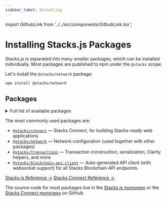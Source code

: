 ```yaml
---
sidebar_label: Installing
---
```


import GithubLink from '../../src/components/GithubLink.tsx';

# Installing Stacks.js Packages

Stacks.js is separated into many smaller packages, which can be installed individually.
Most packages are published to npm under the `@stacks` scope.

Let's install the `@stacks/network` package:

```sh
npm install @stacks/network
```

## Packages

<details>
  <summary>Full list of available packages</summary>

### Connecting Wallets

- [`@stacks/connect`](https://stacks.js.org/modules/_stacks_connect) <GithubLink href="https://github.com/hirosystems/connect/tree/main/packages/connect" title=""/> Connect web application to Stacks wallet browser extensions.

### Stacks Primitives

- [`@stacks/transactions`](https://stacks.js.org/modules/_stacks_transactions) <GithubLink href="https://github.com/hirosystems/stacks.js/tree/main/packages/transactions" title=""/> Construct, decode transactions and work with Clarity smart contracts on the Stacks blockchain.
- [`@stacks/wallet-sdk`](https://stacks.js.org/modules/_stacks_wallet_sdk) <GithubLink href="https://github.com/hirosystems/stacks.js/tree/main/packages/wallet-sdk" title=""/> Library for building wallets, managing accounts, and handling keys for the Stacks blockchain.
- [`@stacks/storage`](https://stacks.js.org/modules/_stacks_storage) <GithubLink href="https://github.com/hirosystems/stacks.js/tree/main/packages/storage" title=""/> Store and fetch files with Gaia, the decentralized storage system.
- [`@stacks/encryption`](https://stacks.js.org/modules/_stacks_encryption) <GithubLink href="https://github.com/hirosystems/stacks.js/tree/main/packages/encryption" title=""/> Encryption functions used by stacks.js packages.
- [`@stacks/auth`](https://stacks.js.org/modules/_stacks_auth) <GithubLink href="https://github.com/hirosystems/stacks.js/tree/main/packages/auth" title=""/> Construct and decode authentication requests for Stacks apps.
- [`@stacks/profile`](https://stacks.js.org/modules/_stacks_profile) <GithubLink href="https://github.com/hirosystems/stacks.js/tree/main/packages/profile" title=""/> Functions for manipulating user profiles.
- [`@stacks/network`](https://stacks.js.org/modules/_stacks_network) <GithubLink href="https://github.com/hirosystems/stacks.js/tree/main/packages/network" title=""/> Network and API library for working with Stacks blockchain nodes.
- [`@stacks/common`](https://stacks.js.org/modules/_stacks_common) <GithubLink href="https://github.com/hirosystems/stacks.js/tree/main/packages/common" title=""/> Common utilities used by stacks.js packages.

### Native Smart Contract Interaction

- [`@stacks/bns`](https://stacks.js.org/modules/_stacks_bns) <GithubLink href="https://github.com/hirosystems/stacks.js/tree/main/packages/bns" title=""/> Library for interacting with the BNS contract.
- [`@stacks/stacking`](https://stacks.js.org/modules/_stacks_stacking) <GithubLink href="https://github.com/hirosystems/stacks.js/tree/main/packages/stacking" title=""/> Library for PoX stacking.

### Others

- [`@stacks/cli`](/references/stacks-cli) <GithubLink href="https://github.com/hirosystems/stacks.js/tree/main/packages/cli" title=""/> Command line interface to interact with auth, storage, and Stacks transactions.
- [`@stacks/blockchain-api-client`](https://hirosystems.github.io/stacks-blockchain-api/client/) <GithubLink href="https://github.com/hirosystems/stacks-blockchain-api/tree/master/client" title=""/> Auto-generated REST and websocket API for all endpoints provided by the Stacks Blockchain API.
- `@stacks/keychain` **DEPRECATED**, replaced by `@stacks/wallet-sdk`

</details>

The most commonly used packages are:

- [`@stacks/connect`](https://connect.stacks.js.org/modules/_stacks_connect) — Stacks Connect, for building Stacks-ready web applications
- [`@stacks/network`](https://stacks.js.org/modules/_stacks_network) — Network configuration (used together with other packages)
- [`@stacks/transactions`](https://stacks.js.org/modules/_stacks_transactions) — Transaction construction, serialization, Clarity helpers, and more
- [`@stacks/blockchain-api-client`](https://hirosystems.github.io/stacks-blockchain-api/client/) — Auto-generated API client (with websocket support) for all Stacks Blockchain API endpoints.

<div class="space-x-3 mb-4">
  <a class="bg-neutral-200 rounded-md text-sm text-neutral-700 px-2 py-1" href="https://stacks.js.org">Stacks.js Reference →</a>
  <a class="bg-neutral-200 rounded-md text-sm text-neutral-700 px-2 py-1" href="https://connst.stacks.js.org">Stacks Connect Reference →</a>
</div>

The source-code for most packages live in the [Stacks.js monorepo](https://https://github.com/hirosystems/stacks.js) or the [Stacks Connect monorepo](https://github.com/hirosystems/connect) on GitHub.

<!-- todo: add github icon component -->

<!-- todo: add all -->
<!-- ## References

Below is a list of all Stacks.js libraries and a few JS libraries and helpers maintained by Hiro:


## Development

There is a main [Stacks.js monorepo](https://github.com/hirosystems/stacks.js) containing most of the packages, but there are a few others often als considered as a part of "Stacks.js".

Are we missing anything?
Feel free to open issues in the Github repositories. -->
